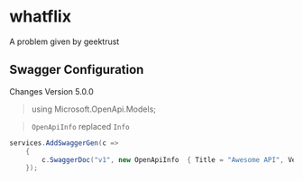 # whatflix
A problem given by geektrust

## Swagger Configuration

Changes Version 5.0.0

>using Microsoft.OpenApi.Models;

>`OpenApiInfo` replaced `Info`

```csharp
services.AddSwaggerGen(c =>
    {
        c.SwaggerDoc("v1", new OpenApiInfo  { Title = "Awesome API", Version = "v1" });
    });
```
